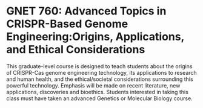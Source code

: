 # GNET 760: Advanced Topics in CRISPR-Based Genome Engineering:Origins, Applications, and Ethical Considerations

This graduate-level course is designed to teach students about the origins of CRISPR-Cas genome engineering technology, its applications to research and human health, and the ethical/societal considerations surrounding this powerful technology. Emphasis will be made on recent literature, new applications, discoveries and bioethics. Students interested in taking this class must have taken an advanced Genetics or Molecular Biology course.